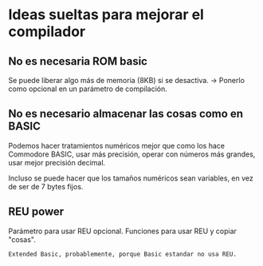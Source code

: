 # Ideas sueltas para mejorar el compilador

## No es necesaria ROM basic

Se puede liberar algo más de memoria (8KB) si se desactiva. -> Ponerlo como opcional en un parámetro de compilación.

## No es necesario almacenar las cosas como en BASIC

Podemos hacer tratamientos numéricos mejor que como los hace Commodore BASIC, usar más precisión, operar con números más grandes, usar mejor precisión decimal.

Incluso se puede hacer que los tamaños numéricos sean variables, en vez de ser de 7 bytes fijos.

## REU power

Parámetro para usar REU opcional. Funciones para usar REU y copiar "cosas".

`Extended Basic, probablemente, porque Basic estandar no usa REU.`
